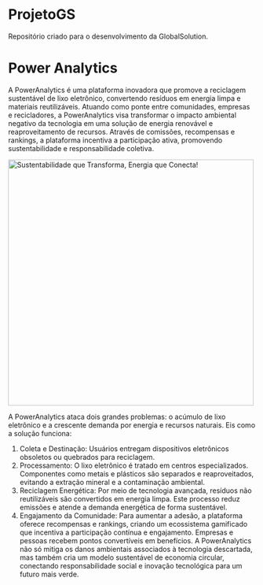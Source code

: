 # ProjetoGS
Repositório criado para o desenvolvimento da GlobalSolution. 

# Power Analytics 
A PowerAnalytics é uma plataforma inovadora que promove a reciclagem sustentável de lixo eletrônico, convertendo resíduos em energia limpa e materiais reutilizáveis. Atuando como ponte entre comunidades, empresas e recicladores, a PowerAnalytics visa transformar o impacto ambiental negativo da tecnologia em uma solução de energia renovável e reaproveitamento de recursos. Através de comissões, recompensas e rankings, a plataforma incentiva a participação ativa, promovendo sustentabilidade e responsabilidade coletiva.

<img src="ProjetoGS/FrontEnd/poweranalytic/public/logopa.png" alt="Sustentabilidade que Transforma, Energia que Conecta!" width="500">





A PowerAnalytics ataca dois grandes problemas: o acúmulo de lixo eletrônico e a crescente demanda por energia e recursos naturais. Eis como a solução funciona:
1.	Coleta e Destinação: Usuários entregam dispositivos eletrônicos obsoletos ou quebrados para reciclagem.
2.	Processamento: O lixo eletrônico é tratado em centros especializados. Componentes como metais e plásticos são separados e reaproveitados, evitando a extração mineral e a contaminação ambiental.
3.	Reciclagem Energética: Por meio de tecnologia avançada, resíduos não reutilizáveis são convertidos em energia limpa. Este processo reduz emissões e atende a demanda energética de forma sustentável.
4.	Engajamento da Comunidade: Para aumentar a adesão, a plataforma oferece recompensas e rankings, criando um ecossistema gamificado que incentiva a participação contínua e engajamento. Empresas e pessoas recebem pontos convertíveis em benefícios.
A PowerAnalytics não só mitiga os danos ambientais associados à tecnologia descartada, mas também cria um modelo sustentável de economia circular, conectando responsabilidade social e inovação tecnológica para um futuro mais verde.

